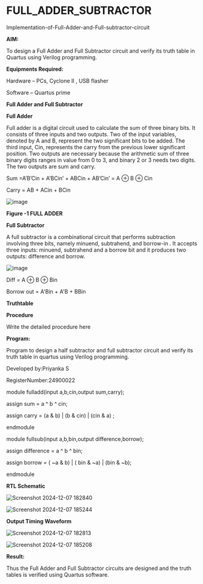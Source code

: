 # FULL_ADDER_SUBTRACTOR

Implementation-of-Full-Adder-and-Full-subtractor-circuit

**AIM:**

To design a Full Adder and Full Subtractor circuit and verify its truth table in Quartus using Verilog programming.

**Equipments Required:**

Hardware – PCs, Cyclone II , USB flasher

Software – Quartus prime

**Full Adder and Full Subtractor**

**Full Adder**

Full adder is a digital circuit used to calculate the sum of three binary bits. It consists of three inputs and two outputs. Two of the input variables, denoted by A and B, represent the two significant bits to be added. The third input, Cin, represents the carry from the previous lower significant position. Two outputs are necessary because the arithmetic sum of three binary digits ranges in value from 0 to 3, and binary 2 or 3 needs two digits. The two outputs are sum and carry.

Sum =A’B’Cin + A’BCin’ + ABCin + AB’Cin’ = A ⊕ B ⊕ Cin 

Carry = AB + ACin + BCin

![image](https://github.com/naavaneetha/FULL_ADDER_SUBTRACTOR/assets/154305477/0f30ba51-5ffb-4198-845f-18e054f675e7)

**Figure -1 FULL ADDER**

**Full Subtractor**

A full subtractor is a combinational circuit that performs subtraction involving three bits, namely minuend, subtrahend, and borrow-in . It accepts three inputs: minuend, subtrahend and a borrow bit and it produces two outputs: difference and borrow.

![image](https://github.com/naavaneetha/FULL_ADDER_SUBTRACTOR/assets/154305477/02b24f51-ab51-4304-9ad6-7b81ffc1ead5)

Diff = A ⊕ B ⊕ Bin 

Borrow out = A'Bin + A'B + BBin

**Truthtable**

**Procedure**

Write the detailed procedure here

**Program:**

 Program to design a half subtractor and full subtractor circuit and verify its truth table in quartus using Verilog programming.

 Developed by:Priyanka S
 
 RegisterNumber:24900022

 module fulladd(input a,b,cin,output sum,carry);

 assign sum = a ^ b ^ cin;
 
 assign carry = (a & b) | (b & cin) | (cin & a) ;

 endmodule

 module fullsub(input a,b,bin,output difference,borrow);

 assign difference = a ^ b ^ bin;

 assign borrow = ( ~a & b) | ( bin & ~a) | (bin & ~b);

 endmodule


**RTL Schematic**

![Screenshot 2024-12-07 182840](https://github.com/user-attachments/assets/4e22e76e-1dc6-481d-8326-f37cbb2f46c5)

![Screenshot 2024-12-07 185244](https://github.com/user-attachments/assets/130a3b33-bafe-42c2-898d-46b7b4e09424)


**Output Timing Waveform**

![Screenshot 2024-12-07 182813](https://github.com/user-attachments/assets/aa31ce54-a3f6-4e1a-a10b-e23c084059ad)

![Screenshot 2024-12-07 185208](https://github.com/user-attachments/assets/45b9d95e-f111-47ed-98ec-e1ac0228ea43)


**Result:**

Thus the Full Adder and Full Subtractor circuits are designed and the truth tables is verified using Quartus software.



